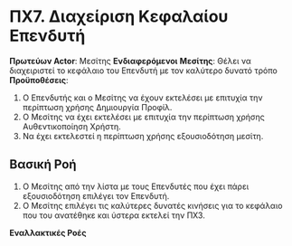 # ΠΧ7. Διαχείριση Κεφαλαίου Επενδυτή

**Πρωτεύων Actor**: Μεσίτης
**Ενδιαφερόμενοι**
**Μεσίτης**: Θέλει να διαχειριστεί το κεφάλαιο του Επενδυτή με τον καλύτερο δυνατό τρόπο
**Προϋποθέσεις**: 
1. Ο Επενδυτής και ο Μεσίτης να έχουν εκτελέσει με επιτυχία την περίπτωση χρήσης Δημιουργία Προφίλ.
2. Ο Μεσίτης να έχει εκτελέσει με επιτυχία την περίπτωση χρήσης Αυθεντικοποίηση Χρήστη.
3. Να έχει εκτελεστεί η περίπτωση χρήσης εξουσιοδότηση μεσίτη.

## Βασική Ροή

1. Ο Μεσίτης από την λίστα με τους Επενδυτές που έχει πάρει εξουσιοδότηση επιλέγει τον Επενδυτή.
2. Ο Μεσίτης επιλέγει τις καλύτερες δυνατές κινήσεις για το κεφάλαιο που του ανατέθηκε και ύστερα εκτελεί την ΠΧ3.

**Εναλλακτικές Ροές**
